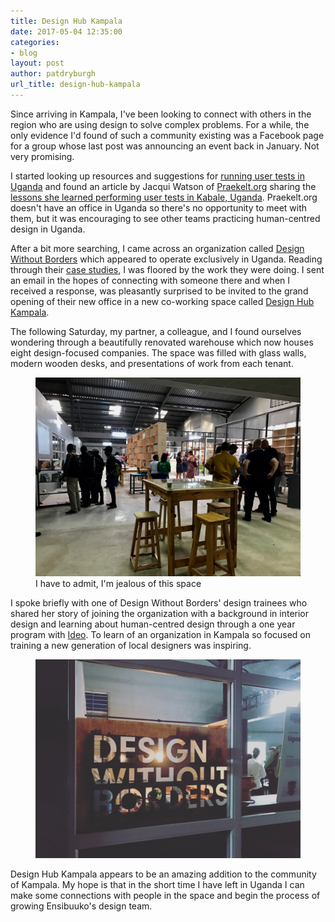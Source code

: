 ```yaml
---
title: Design Hub Kampala
date: 2017-05-04 12:35:00
categories:
- blog
layout: post
author: patdryburgh
url_title: design-hub-kampala
---
```


Since arriving in Kampala, I've been looking to connect with others in the region who are using design to solve complex problems. For a while, the only evidence I'd found of such a community existing was a Facebook page for a group whose last post was announcing an event back in January. Not very promising.

I started looking up resources and suggestions for [running user tests in Uganda][utu] and found an article by Jacqui Watson of [Praekelt.org][pko] sharing the [lessons she learned performing user tests in Kabale, Uganda][put]. Praekelt.org doesn't have an office in Uganda so there's no opportunity to meet with them, but it was encouraging to see other teams practicing human-centred design in Uganda.

After a bit more searching, I came across an organization called [Design Without Borders][dwb] which appeared to operate exclusively in Uganda. Reading through their [case studies][dcs], I was floored by the work they were doing. I sent an email in the hopes of connecting with someone there and when I received a response, was pleasantly surprised to be invited to the grand opening of their new office in a new co-working space called [Design Hub Kampala][dhk].

The following Saturday, my partner, a colleague, and I found ourselves wondering through a beautifully renovated warehouse which now houses eight design-focused companies. The space was filled with glass walls, modern wooden desks, and presentations of work from each tenant.

<figure class="extra-wide">
  <img src="/images/uploads/design-hub-kampala.jpg" alt="Design Hub Kampala" />
  <figcaption>I have to admit, I'm jealous of this space</figcaption>
</figure>

I spoke briefly with one of Design Without Borders' design trainees who shared her story of joining the organization with a background in interior design and learning about human-centred design through a one year program with [Ideo][ideo]. To learn of an organization in Kampala so focused on training a new generation of local designers was inspiring.

<figure class="extra-wide">
  <img src="/images/uploads/design-without-borders.jpg" alt="Design Without Borders" />
</figure>

Design Hub Kampala appears to be an amazing addition to the community of Kampala. My hope is that in the short time I have left in Uganda I can make some connections with people in the space and begin the process of growing Ensibuuko's design team.

[utu]: http://patdryburgh.com/blog/user-testing-in-uganda/
[pko]: http://praekelt.org
[put]: https://medium.com/@praekeltorg/4-lessons-on-mobile-user-testing-in-africa-stories-from-the-top-of-a-hill-79734e93ce1b
[dwb]: http://designwithoutborders.com
[dcs]: http://www.designwithoutborders.com/projects/
[dhk]: http://designhubkampala.com
[ideo]: https://www.ideou.org/